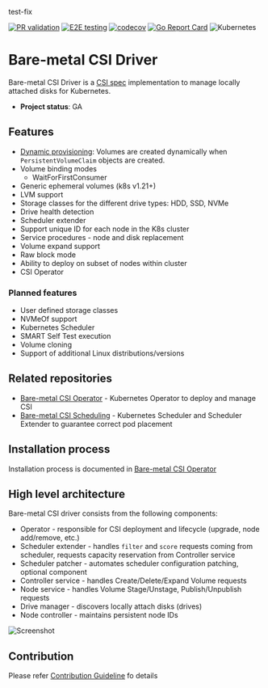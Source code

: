 test-fix

[![PR validation](https://github.com/dell/csi-baremetal/actions/workflows/pr.yml/badge.svg)](https://github.com/dell/csi-baremetal/actions/workflows/pr.yml)
[![E2E testing](https://github.com/dell/csi-baremetal/actions/workflows/e2e.yml/badge.svg?branch=master&event=push)](https://github.com/dell/csi-baremetal/actions/workflows/e2e.yml)
[![codecov](https://codecov.io/gh/dell/csi-baremetal/branch/master/graph/badge.svg)](https://codecov.io/gh/dell/csi-baremetal)
[![Go Report Card](https://goreportcard.com/badge/github.com/dell/csi-baremetal)](https://goreportcard.com/report/github.com/dell/csi-baremetal)
![Kubernetes](https://img.shields.io/badge/Kubernetes-v1.18--v1.23-success?logo=kubernetes&logoColor=lightgrey)

Bare-metal CSI Driver
=====================

Bare-metal CSI Driver is a [CSI spec](https://github.com/container-storage-interface/spec) implementation to manage locally attached disks for Kubernetes.

- **Project status**: GA

Features
--------

- [Dynamic provisioning](https://kubernetes-csi.github.io/docs/external-provisioner.html): Volumes are created dynamically when `PersistentVolumeClaim` objects are created.
- Volume binding modes
  - WaitForFirstConsumer 
- Generic ephemeral volumes (k8s v1.21+)
- LVM support
- Storage classes for the different drive types: HDD, SSD, NVMe
- Drive health detection
- Scheduler extender
- Support unique ID for each node in the K8s cluster
- Service procedures - node and disk replacement
- Volume expand support
- Raw block mode
- Ability to deploy on subset of nodes within cluster
- CSI Operator

### Planned features
- User defined storage classes
- NVMeOf support
- Kubernetes Scheduler
- SMART Self Test execution
- Volume cloning
- Support of additional Linux distributions/versions

Related repositories
--------------------
- [Bare-metal CSI Operator](https://github.com/dell/csi-baremetal-operator) - Kubernetes Operator to deploy and manage CSI
- [Bare-metal CSI Scheduling](https://github.com/dell/csi-baremetal-scheduling) - Kubernetes Scheduler and Scheduler Extender to guarantee correct pod placement

Installation process
--------------------

Installation process is documented in [Bare-metal CSI Operator](https://github.com/dell/csi-baremetal-operator)

High level architecture
-----------------------

Bare-metal CSI driver consists from the following components:
- Operator - responsible for CSI deployment and lifecycle (upgrade, node add/remove, etc.)
- Scheduler extender - handles `filter` and `score` requests coming from scheduler, requests capacity reservation from Controller service
- Scheduler patcher - automates scheduler configuration patching, optional component
- Controller service - handles Create/Delete/Expand Volume requests
- Node service - handles Volume Stage/Unstage, Publish/Unpublish requests
- Drive manager - discovers locally attach disks (drives)
- Node controller - maintains persistent node IDs

![Screenshot](images/csi_architecture.png)

Contribution
------
Please refer [Contribution Guideline](https://github.com/dell/csi-baremetal/blob/master/docs/CONTRIBUTING.md) fo details
